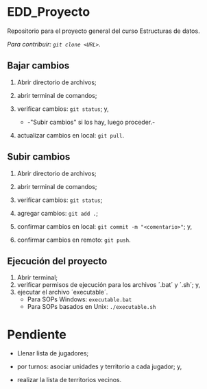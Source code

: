 # EDD_Proyecto

Repositorio para el proyecto general del curso Estructuras de datos.

*Para contribuir: `git clone <URL>`.*





## Bajar cambios

1. Abrir directorio de archivos;

2. abrir terminal de comandos;

3. verificar cambios: `git status`; y,
   
   * -"Subir cambios" si los hay, luego proceder.-

4. actualizar cambios en local: `git pull`.
   
   
   
   

## Subir cambios

1. Abrir directorio de archivos;

2. abrir terminal de comandos;

3. verificar cambios: `git status`;

4. agregar cambios: `git add .`;

5. confirmar cambios en local: `git commit -m "<comentario>"`; y,

6. confirmar cambios en remoto: `git push`.
   
   
   
   

## Ejecución del proyecto

1. Abrir terminal;
2. verificar permisos de ejecución para los archivos ´.bat´ y ´.sh´; y,
3. ejecutar el archivo ´executable´.
   * Para SOPs Windows: `executable.bat`
   * Para SOPs basados en Unix: `./executable.sh`
     
     
     
     
     
     

# Pendiente

* Llenar lista de jugadores;

* por turnos: asociar unidades y territorio a cada jugador; y,

* realizar la lista de territorios vecinos.
